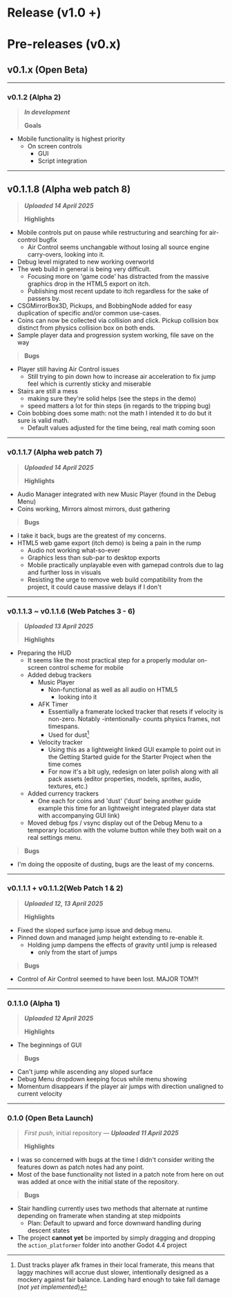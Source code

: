 # Release (v1.0 +)

# Pre-releases (v0.x)

## v0.1.x (Open Beta)

---

### v0.1.2 (Alpha 2)
> ***In development***
> 
> **Goals**
- Mobile functionality is highest priority
	- On screen controls
		- GUI
		- Script integration

---

## v0.1.1.8 (Alpha web patch 8)
> ***Uploaded 14 April 2025***
> 
> **Highlights**
- Mobile controls put on pause while restructuring and searching for air-control bugfix
	- Air Control seems unchangable without losing all source engine carry-overs, looking into it.
- Debug level migrated to new working overworld
- The web build in general is being very difficult.
	- Focusing more on 'game code' has distracted from the massive graphics drop in the HTML5 export on itch.
	- Publishing most recent update to itch regardless for the sake of passers by.
- CSGMirrorBox3D, Pickups, and BobbingNode added for easy duplication of specific and/or common use-cases.
- Coins can now be collected via collision and click.  Pickup collision box distinct from physics collision box on both ends.
- Sample player data and progression system working, file save on the way
> **Bugs**
- Player still having Air Control issues
	- Still trying to pin down how to increase air acceleration to fix jump feel which is currently sticky and miserable
- Stairs are still a mess
	- making sure they're solid helps (see the steps in the demo)
	- speed matters a lot for thin steps (in regards to the tripping bug)
- Coin bobbing does some math: not the math I intended it to do but it sure is valid math.
	- Default values adjusted for the time being, real math coming soon

---

### v0.1.1.7 (Alpha web patch 7)
> ***Uploaded 14 April 2025***
> 
> **Highlights**
- Audio Manager integrated with new Music Player (found in the Debug Menu)
- Coins working, Mirrors almost mirrors, dust gathering
> **Bugs**
- I take it back, bugs are the greatest of my concerns.
- HTML5 web game export (itch demo) is being a pain in the rump
	- Audio not working what-so-ever
	- Graphics less than sub-par to desktop exports
	- Mobile practically unplayable even with gamepad controls due to lag and further loss in visuals
	- Resisting the urge to remove web build compatibility from the project, it could cause massive delays if I don't

---

### v0.1.1.3 ~ v0.1.1.6 (Web Patches 3 - 6)
> ***Uploaded 13 April 2025***
> 
> **Highlights**
- Preparing the HUD
	- It seems like the most practical step for a properly modular on-screen control scheme for mobile
	- Added debug trackers
		- Music Player
			- Non-functional as well as all audio on HTML5
				- looking into it
		- AFK Timer
			- Essentially a framerate locked tracker that resets if velocity is non-zero.  Notably -intentionally- counts physics frames, not timespans.
			- Used for dust[^dust]
		- Velocity tracker
			- Using this as a lightweight linked GUI example to point out in the Getting Started guide for the Starter Project when the time comes
			- For now it's a bit ugly, redesign on later polish along with all pack assets (editor properties, models, sprites, audio, textures, etc.)
	- Added currency trackers
		- One each for coins and 'dust' ('dust' being another guide example this time for an lightweight integrated player data stat with accompanying GUI link)
	- Moved debug fps / vsync display out of the Debug Menu to a temporary location with the volume button while they both wait on a real settings menu.
> **Bugs**
- I'm doing the opposite of dusting, bugs are the least of my concerns.
[^dust]: Dust tracks player afk frames in their local framerate, this means that laggy machines will accrue dust slower, intentionally designed as a mockery against fair balance.  Landing hard enough to take fall damage (*not yet implemented*)


---

### v0.1.1.1 + v0.1.1.2(Web Patch 1 & 2)
> ***Uploaded 12, 13 April 2025***
> 
> **Highlights**
- Fixed the sloped surface jump issue and debug menu.
- Pinned down and managed jump height extending to re-enable it.
	- Holding jump dampens the effects of gravity until jump is released
		- only from the start of jumps
> **Bugs**
- Control of Air Control seemed to have been lost.  MAJOR TOM?!
---

### 0.1.1.0 (Alpha 1)
> ***Uploaded 12 April 2025***
> 
> **Highlights**
- The beginnings of GUI
> **Bugs**
- Can't jump while ascending any sloped surface
- Debug Menu dropdown keeping focus while menu showing
- Momentum disappears if the player air jumps with direction unaligned to current velocity

---

### 0.1.0 (Open Beta Launch)
> *First push*, initial repository — ***Uploaded 11 April 2025***
> 
> **Highlights**
- I was so concerned with bugs at the time I didn't consider writing the features down as patch notes had any point.
- Most of the base functionality not listed in a patch note from here on out was added at once with the initial state of the repository.
> **Bugs**
- Stair handling currently uses two methods that alternate at runtime depending on framerate when standing at step midpoints  
	- Plan: Default to upward and force downward handling during descent states
- The project **cannot yet** be imported by simply dragging and dropping the `action_platformer` folder into another Godot 4.4 project
